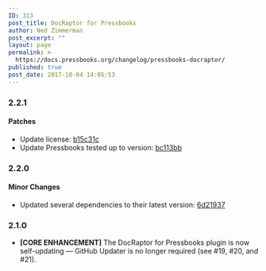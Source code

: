 ```yaml
---
ID: 313
post_title: DocRaptor for Pressbooks
author: Ned Zimmerman
post_excerpt: ""
layout: page
permalink: >
  https://docs.pressbooks.org/changelog/pressbooks-docraptor/
published: true
post_date: 2017-10-04 14:05:53
---
```

### 2.2.1

#### Patches

- Update license: [b15c31c](https://github.com/pressbooks/pressbooks-docraptor/commit/b15c31c)
- Update Pressbooks tested up to version: [bc113bb](https://github.com/pressbooks/pressbooks-docraptor/commit/bc113bb)

### 2.2.0

#### Minor Changes

- Updated several dependencies to their latest version: [6d21937](https://github.com/pressbooks/pressbooks-docraptor/commit/6d21937e0b174cfa4275fb637625dd91ef8ef9e4) 

### 2.1.0

- **[CORE ENHANCEMENT]** The DocRaptor for Pressbooks plugin is now self-updating — GitHub Updater is no longer required (see #19, #20, and #21).
